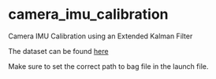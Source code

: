 # camera_imu_calibration
Camera IMU Calibration using an Extended Kalman Filter

The dataset can be found [here](https://drive.google.com/file/d/1_81oRKSG5lR9X9jL3swOfnvJNi_wb-Xq/view?usp=sharing)

Make sure to set the correct path to bag file in the launch file.
